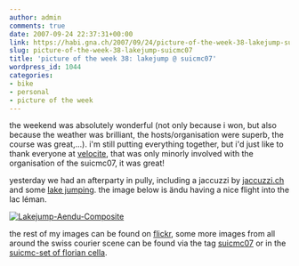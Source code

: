 ```yaml
---
author: admin
comments: true
date: 2007-09-24 22:37:31+00:00
link: https://habi.gna.ch/2007/09/24/picture-of-the-week-38-lakejump-suicmc07/
slug: picture-of-the-week-38-lakejump-suicmc07
title: 'picture of the week 38: lakejump @ suicmc07'
wordpress_id: 1044
categories:
- bike
- personal
- picture of the week
---
```


the weekend was absolutely wonderful (not only because i won, but also because the weather was brilliant, the hosts/organisation were superb, the course was great,...).
i'm still putting everything together, but i'd just like to thank everyone at [velocite](http://velocite.ch/), that was only minorly involved with the organisation of the suicmc07, it was great!

yesterday we had an afterparty in pully, including a jaccuzzi by [jaccuzzi.ch](http://jaccuzzi.ch/) and some [lake jumping](https://google.com/search?client=safari&rls=en&q=lakejump&ie=UTF-8&oe=UTF-8).
the image below is ändu having a nice flight into the lac léman.

[![Lakejump-Aendu-Composite](https://habi.gna.ch/wp-content/uploads/2007/09/lakejump-aendu-composite-tm.jpg)](https://habi.gna.ch/wp-content/uploads/2007/09/lakejump-aendu-composite.jpg)

the rest of my images can be found on [flickr](https://www.flickr.com/photos/habi/sets/72157602147496819/), some more images from all around the swiss courier scene can be found via the tag [suicmc07](https://www.flickr.com/photos/tags/suicmc07) or in the [suicmc-set of florian cella](https://www.flickr.com/photos/floriancella/sets/72157602123357170/).
